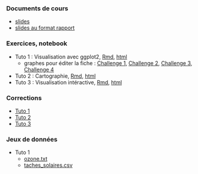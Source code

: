 
### Documents de cours

- [slides](pres_R.pdf)
- [slides au format rapport](pres_R_article1.pdf)



### Exercices, notebook

- Tuto 1 : Visualisation avec ggplot2, [Rmd](std_tuto_ggplot2.Rmd), [html](std_tuto_ggplot2.nb.html)
  - graphes pour éditer la fiche : [Challenge 1](challenge1.pdf), [Challenge 2](challenge2.pdf), [Challenge 3](challenge3.pdf), [Challenge 4](challenge4.pdf)
- Tuto 2 : Cartographie, [Rmd](fiche2_stu.Rmd), [html](fiche2_stu.nb.html)
- Tuto 3 : Visualisation intéractive, [Rmd](fiche3_stu.Rmd), [html](fiche3_stu.nb.html)


### Corrections

- [Tuto 1](fiche1.nb.html)
- [Tuto 2](fiche2_cor.html)
- [Tuto 3](fiche3_cor.html)




### Jeux de données

- Tuto 1
  - [ozone.txt](ozone.txt)
  - [taches_solaires.csv](taches_solaires.csv)
  


